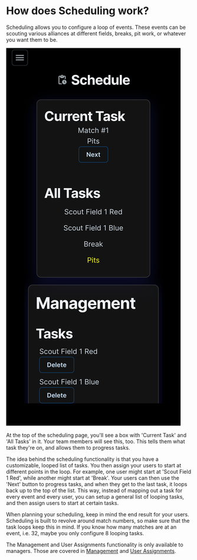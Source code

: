 # How does Scheduling work?

Scheduling allows you to configure a loop of events. These events can be scouting various alliances at different fields, breaks, pit work, or whatever you want them to be.

![](../.gitbook/assets/manager-scheduletop)

At the top of the scheduling page, you'll see a box with 'Current Task' and 'All Tasks' in it. Your team members will see this, too. This tells them what task they're on, and allows them to progress tasks.

The idea behind the scheduling functionality is that you have a customizable, looped list of tasks. You then assign your users to start at different points in the loop. For example, one user might start at 'Scout Field 1 Red', while another might start at 'Break'. Your users can then use the 'Next' button to progress tasks, and when they get to the last task, it loops back up to the top of the list. This way, instead of mapping out a task for every event and every user, you can setup a general list of looping tasks, and then assign users to start at certain tasks.

When planning your scheduling, keep in mind the end result for your users. Scheduling is built to revolve around match numbers, so make sure that the task loops keep this in mind. If you know how many matches are at an event, i.e. 32, maybe you only configure 8 looping tasks.

The Management and User Assignments functionality is only available to managers. Those are covered in [Management](management.md) and [User Assignments](user-assignments.md).
